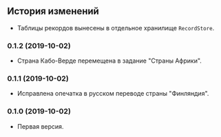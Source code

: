 ## История изменений

- Таблицы рекордов вынесены в отдельное хранилище `RecordStore`.

### 0.1.2 (2019-10-02)

- Страна Кабо-Верде перемещена в задание "Страны Африки".

### 0.1.1 (2019-10-02)

- Исправлена опечатка в русском переводе страны "Финляндия".

### 0.1.0 (2019-10-02)

- Первая версия.
